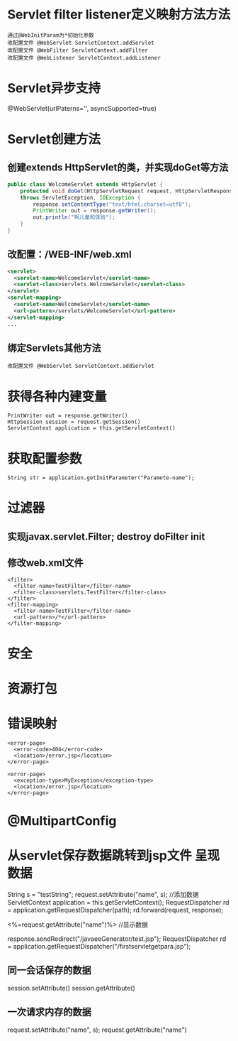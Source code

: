 # Servlet filter listener定义映射方法方法
```
通过@WebInitParam为*初始化参数
改配置文件 @WebServlet ServletContext.addServlet
改配置文件 @WebFilter ServletContext.addFilter
改配置文件 @WebListener ServletContext.addListener

```

# Servlet异步支持
@WebServlet(urlPaterns='', asyncSupported=true)

# Servlet创建方法
## 创建extends HttpServlet的类，并实现doGet等方法
```java
public class WelcomeServlet extends HttpServlet {
	protected void doGet(HttpServletRequest request, HttpServletResponse response)
	throws ServletException, IOException {
		response.setContentType("text/html;charset=utf8");
		PrintWriter out = response.getWriter();
		out.println("啊儿童和体验");
	}
}
```

## 改配置：/WEB-INF/web.xml
```xml
<servlet>
  <servlet-name>WelcomeServlet</servlet-name>
  <servlet-class>servlets.WelcomeServlet</servlet-class>
</servlet>
<servlet-mapping>
  <servlet-name>WelcomeServlet</servlet-name>
  <url-pattern>/servlets/WelcomeServlet</url-pattern>
</servlet-mapping>
...
```

## 绑定Servlets其他方法
```
改配置文件 @WebServlet ServletContext.addServlet
```

# 获得各种内建变量
```
PrintWriter out = response.getWriter()
HttpSession session = request.getSession()
ServletContext application = this.getServletContext()
```
# 获取配置参数
```
String str = application.getInitParameter("Paramete-name");
```

# 过滤器
## 实现javax.servlet.Filter; destroy doFilter init
## 修改web.xml文件
```
<filter>
  <filter-name>TestFilter</filter-name>
  <filter-class>servlets.TestFilter</filter-class>
</filter>
<filter-mapping>
  <filter-name>TestFilter</filter-name>
  <url-pattern>/*</url-pattern>
</filter-mapping>
```

# 安全
# 资源打包
# 错误映射
```
<error-page>
  <error-code>404</error-code>
  <location>/error.jsp</location>
</error-page>

<error-page>
  <exception-type>MyException</exception-type>
  <location>/error.jsp</location>
</error-page>
```
# @MultipartConfig

# 从servlet保存数据跳转到jsp文件 呈现数据
<!-- Servlet -->
String s = "testString";
request.setAttribute("name", s);  //添加数据
ServletContext application = this.getServletContext();
RequestDispatcher rd = application.getRequestDispatcher(path);
rd.forward(request, response);
<!-- *.jsp -->
<%=request.getAttribute("name")%> //显示数据

response.sendRedirect("/javaeeGenerator/test.jsp");
RequestDispatcher rd = application.getRequestDispatcher("/firstservletgetpara.jsp");

## 同一会话保存的数据
session.setAttribute() session.getAttribute()
## 一次请求内存的数据
request.setAttribute("name", s);  request.getAttribute("name")
